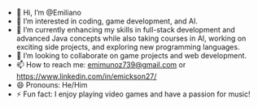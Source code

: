 - 👋 Hi, I’m @Emiliano
- 👀 I’m interested in coding, game development, and AI.
- 🌱 I’m currently enhancing my skills in full-stack development and advanced Java concepts while also taking courses in AI, working on exciting side projects, and exploring new programming languages.
- 💞️ I’m looking to collaborate on game projects and web development.
- 📫 How to reach me: emimunoz739@gmail.com or https://www.linkedin.com/in/emickson27/
- 😄 Pronouns: He/Him
- ⚡ Fun fact: I enjoy playing video games and have a passion for music!


<!---
Emickson27/Emickson27 is a ✨ special ✨ repository because its `README.md` (this file) appears on your GitHub profile.
You can click the Preview link to take a look at your changes.
--->
